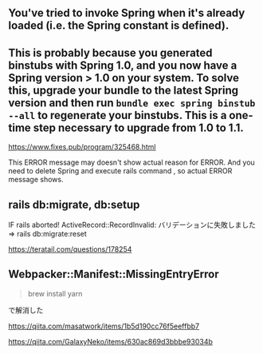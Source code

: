 

## You've tried to invoke Spring when it's already loaded (i.e. the Spring constant is defined).
## This is probably because you generated binstubs with Spring 1.0, and you now have a Spring version > 1.0 on your system. To solve this, upgrade your bundle to the latest Spring version and then run `bundle exec spring binstub --all` to regenerate your binstubs. This is a one-time step necessary to upgrade from 1.0 to 1.1.

https://www.fixes.pub/program/325468.html

This ERROR message may doesn't show actual reason for ERROR.
And you need to delete Spring and execute rails command , so actual ERROR message shows.



## rails db:migrate, db:setup

IF
rails aborted!
ActiveRecord::RecordInvalid: バリデーションに失敗しました
=>
rails db:migrate:reset

https://teratail.com/questions/178254

## Webpacker::Manifest::MissingEntryError

> brew install yarn

で解消した

https://qiita.com/masatwork/items/1b5d190cc76f5eeffbb7

https://qiita.com/GalaxyNeko/items/630ac869d3bbbe93034b
